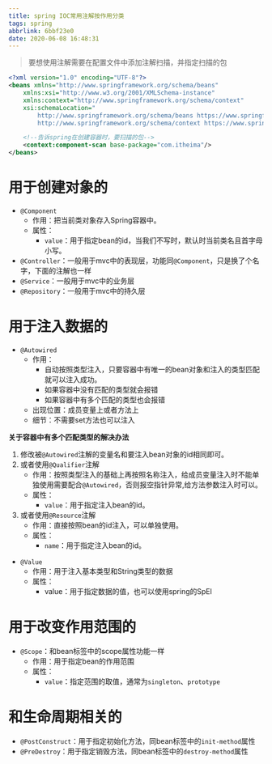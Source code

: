 ```yaml
---
title: spring IOC常用注解按作用分类
tags: spring
abbrlink: 6bbf23e0
date: 2020-06-08 16:48:31
---
```


> 要想使用注解需要在配置文件中添加注解扫描，并指定扫描的包

```xml
<?xml version="1.0" encoding="UTF-8"?>
<beans xmlns="http://www.springframework.org/schema/beans"
    xmlns:xsi="http://www.w3.org/2001/XMLSchema-instance"
    xmlns:context="http://www.springframework.org/schema/context"
    xsi:schemaLocation="
        http://www.springframework.org/schema/beans https://www.springframework.org/schema/beans/spring-beans.xsd
        http://www.springframework.org/schema/context https://www.springframework.org/schema/context/spring-context.xsd">

	<!--告诉spring在创建容器时，要扫描的包-->
	<context:component-scan base-package="com.itheima"/>
</beans>
```
# 用于创建对象的
- `@Component`
	- 作用：把当前类对象存入Spring容器中。
	- 属性：
		- `value`：用于指定bean的id，当我们不写时，默认时当前类名且首字母小写。
- `@Controller`：一般用于mvc中的表现层，功能同`@Component`，只是换了个名字，下面的注解也一样
- `@Service`：一般用于mvc中的业务层
- `@Repository`：一般用于mvc中的持久层
# 用于注入数据的
- `@Autowired`
	- 作用：
		- 自动按照类型注入，只要容器中有唯一的bean对象和注入的类型匹配就可以注入成功。
		- 如果容器中没有匹配的类型就会报错
		- 如果容器中有多个匹配的类型也会报错
	- 出现位置：成员变量上或者方法上
	- 细节：不需要set方法也可以注入

**关于容器中有多个匹配类型的解决办法**
1. 修改被`@Autowired`注解的变量名和要注入bean对象的id相同即可。
2. 或者使用`@Qualifier`注解
	- 作用：按照类型注入的基础上再按照名称注入，给成员变量注入时不能单独使用需要配合`@Autowired`，否则报空指针异常,给方法参数注入时可以。
	- 属性：
		- `value`：用于指定注入bean的id。
3. 或者使用`@Resource`注解
	- 作用：直接按照bean的id注入，可以单独使用。
	- 属性：
		- `name`：用于指定注入bean的id。

- `@Value`
	- 作用：用于注入基本类型和String类型的数据
	- 属性：
		- value：用于指定数据的值，也可以使用spring的SpEl

# 用于改变作用范围的
- `@Scope`：和bean标签中的scope属性功能一样
	- 作用：用于指定bean的作用范围
	- 属性：
		- `value`：指定范围的取值，通常为`singleton`、`prototype`
# 和生命周期相关的
- `@PostConstruct`：用于指定初始化方法，同bean标签中的`init-method`属性
- `@PreDestroy`：用于指定销毁方法，同bean标签中的`destroy-method`属性
